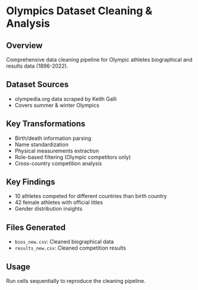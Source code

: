 # Olympics Dataset Cleaning & Analysis

## Overview
Comprehensive data cleaning pipeline for Olympic athletes biographical and results data (1896-2022).

## Dataset Sources
- olympedia.org data scraped by Keith Galli
- Covers summer & winter Olympics

## Key Transformations
- Birth/death information parsing
- Name standardization
- Physical measurements extraction
- Role-based filtering (Olympic competitors only)
- Cross-country competition analysis

## Key Findings
- 10 athletes competed for different countries than birth country
- 42 female athletes with official titles
- Gender distribution insights

## Files Generated
- `bios_new.csv`: Cleaned biographical data
- `results_new.csv`: Cleaned competition results

## Usage
Run cells sequentially to reproduce the cleaning pipeline.